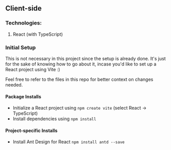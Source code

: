 ## Client-side

### Technologies:
1. React (with TypeScript)

### Initial Setup
This is not necessary in this project since the setup is already done. It's just for the sake of knowing how to go about it, incase you'd like to set up a React project using Vite :)

Feel free to refer to the files in this repo for better context on changes needed.

#### Package Installs
- Initialize a React project using `npm create vite` (select React -> TypeScript)
- Install dependencies using `npm install`

#### Project-specific Installs
- Install Ant Design for React `npm install antd --save`